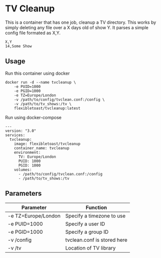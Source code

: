 # TV Cleanup

This is a container that has one job, cleanup a TV directory. This works by simply deleting any file over a X days old of show Y. It parses a simple config file formated as X,Y.

```(txt)
X,Y
14,Some Show
```

## Usage

Run this container using docker

```(bash)
docker run -d --name tvcleanup \
    -e PUID=1000
    -e PGID=1000
    -e TZ=Europe/London
    -v /path/to/config/tvclean.conf:/config \
    -v /path/to/tv_shows:/tv \
    flexibletoast/tvcleanup:latest
```

Run using docker-compose

```(yaml)
---
version: "3.0"
services:
  tvcleanup:
    image: flexibletoast/tvcleanup
    container_name: tvcleanup
    environment:
      TV: Europe/London
      PUID: 1000
      PGID: 1000
    volumes:
      - /path/to/config/tvclean.conf:/config
      - /path/to/tv_shows:/tv
```

## Parameters

| **Parameter**       | **Function**                |
| ------------------- | --------------------------- |
| -e TZ=Europe/London | Specify a timezone to use   |
| -e PUID=1000        | Specify a user ID           |
| -e PGID=1000        | Specify a group ID          |
| -v /config          | tvclean.conf is stored here |
| -v /tv              | Location of TV library      |
